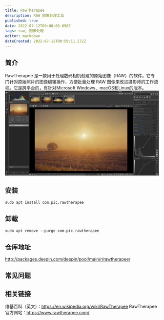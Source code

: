 ```yaml
---
title: RawTherapee
description: RAW 图像处理工具
published: true
date: 2022-07-12T09:00:03.658Z
tags: raw, 图像处理
editor: markdown
dateCreated: 2022-07-12T08:59:11.272Z
---
```


## 简介
RawTherapee 是一款用于处理数码相机创建的原始图像（RAW）的软件。它专门针对原始照片的图像编辑操作，方便批量处理 RAW 图像来改进摄影师的工作流程。它是跨平台的，有针对Microsoft Windows、macOS和Linux的版本。
![rt-5-misty1.jpg](/rt-5-misty1.jpg)

## 安装
```
sudo apt install com.pic.rawtherapee
```
## 卸载
```
sudo apt remove --purge com.pic.rawtherapee
```
## 仓库地址
http://packages.deepin.com/deepin/pool/main/r/rawtherapee/
## 常见问题
## 相关链接
维基百科（英文）：https://en.wikipedia.org/wiki/RawTherapee
RawTherapee 官方网站：https://www.rawtherapee.com/